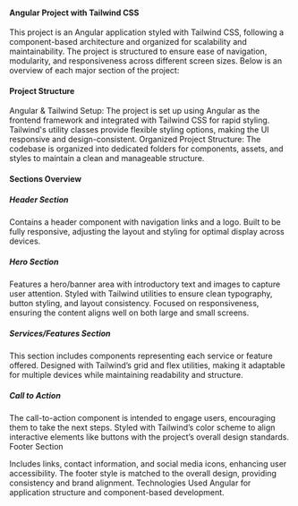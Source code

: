 #### Angular Project with Tailwind CSS
This project is an Angular application styled with Tailwind CSS, following a component-based architecture and organized for scalability and maintainability. The project is structured to ensure ease of navigation, modularity, and responsiveness across different screen sizes. Below is an overview of each major section of the project:

#### Project Structure
Angular & Tailwind Setup: The project is set up using Angular as the frontend framework and integrated with Tailwind CSS for rapid styling. Tailwind's utility classes provide flexible styling options, making the UI responsive and design-consistent.
Organized Project Structure: The codebase is organized into dedicated folders for components, assets, and styles to maintain a clean and manageable structure.
#### Sections Overview
##### Header Section

Contains a header component with navigation links and a logo.
Built to be fully responsive, adjusting the layout and styling for optimal display across devices.
##### Hero Section

Features a hero/banner area with introductory text and images to capture user attention.
Styled with Tailwind utilities to ensure clean typography, button styling, and layout consistency.
Focused on responsiveness, ensuring the content aligns well on both large and small screens.
##### Services/Features Section

This section includes components representing each service or feature offered.
Designed with Tailwind’s grid and flex utilities, making it adaptable for multiple devices while maintaining readability and structure.
##### Call to Action

The call-to-action component is intended to engage users, encouraging them to take the next steps.
Styled with Tailwind’s color scheme to align interactive elements like buttons with the project’s overall design standards.
Footer Section

Includes links, contact information, and social media icons, enhancing user accessibility.
The footer style is matched to the overall design, providing consistency and brand alignment.
Technologies Used
Angular for application structure and component-based development.
